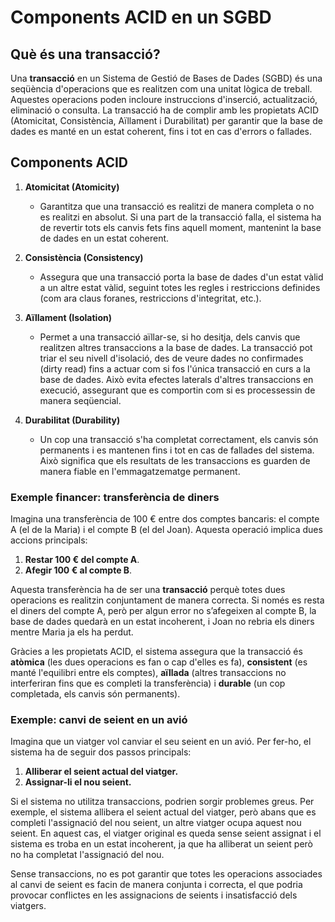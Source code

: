 # Components ACID en un SGBD

## Què és una transacció?

Una **transacció** en un Sistema de Gestió de Bases de Dades (SGBD) és una seqüència d'operacions que es realitzen com una unitat lògica de treball. Aquestes operacions poden incloure instruccions d'inserció, actualització, eliminació o consulta. La transacció ha de complir amb les propietats ACID (Atomicitat, Consistència, Aïllament i Durabilitat) per garantir que la base de dades es manté en un estat coherent, fins i tot en cas d'errors o fallades.

## Components ACID

1. **Atomicitat (Atomicity)**  
   - Garantitza que una transacció es realitzi de manera completa o no es realitzi en absolut. Si una part de la transacció falla, el sistema ha de revertir tots els canvis fets fins aquell moment, mantenint la base de dades en un estat coherent.

2. **Consistència (Consistency)**  
   - Assegura que una transacció porta la base de dades d'un estat vàlid a un altre estat vàlid, seguint totes les regles i restriccions definides (com ara claus foranes, restriccions d'integritat, etc.).

3. **Aïllament (Isolation)**  
   - Permet a una transacció aïllar-se, si ho desitja, dels canvis que realitzen altres transaccions a la base de dades. La transacció pot triar el seu nivell d'isolació, des de veure dades no confirmades (dirty read) fins a actuar com si fos l'única transacció en curs a la base de dades.  Això evita efectes laterals d'altres transaccions en execució, assegurant que es comportin com si es processessin de manera seqüencial.

4. **Durabilitat (Durability)**  
   - Un cop una transacció s'ha completat correctament, els canvis són permanents i es mantenen fins i tot en cas de fallades del sistema. Això significa que els resultats de les transaccions es guarden de manera fiable en l'emmagatzematge permanent.



### Exemple financer: transferència de diners

Imagina una transferència de 100 € entre dos comptes bancaris: el compte A (el de la Maria) i el compte B (el del Joan). Aquesta operació implica dues accions principals:
1. **Restar 100 € del compte A**.
2. **Afegir 100 € al compte B**.

Aquesta transferència ha de ser una **transacció** perquè totes dues operacions es realitzin conjuntament de manera correcta. Si només es resta el diners del compte A, però per algun error no s’afegeixen al compte B, la base de dades quedarà en un estat incoherent, i Joan no rebria els diners mentre Maria ja els ha perdut.

Gràcies a les propietats ACID, el sistema assegura que la transacció és **atòmica** (les dues operacions es fan o cap d'elles es fa), **consistent** (es manté l'equilibri entre els comptes), **aïllada** (altres transaccions no interferiran fins que es completi la transferència) i **durable** (un cop completada, els canvis són permanents).


### Exemple: canvi de seient en un avió

Imagina que un viatger vol canviar el seu seient en un avió. Per fer-ho, el sistema ha de seguir dos passos principals:
1. **Alliberar el seient actual del viatger.**
2. **Assignar-li el nou seient.**

Si el sistema no utilitza transaccions, podrien sorgir problemes greus. Per exemple, el sistema allibera el seient actual del viatger, però abans que es completi l'assignació del nou seient, un altre viatger ocupa aquest nou seient. En aquest cas, el viatger original es queda sense seient assignat i el sistema es troba en un estat incoherent, ja que ha alliberat un seient però no ha completat l'assignació del nou.

Sense transaccions, no es pot garantir que totes les operacions associades al canvi de seient es facin de manera conjunta i correcta, el que podria provocar conflictes en les assignacions de seients i insatisfacció dels viatgers.
